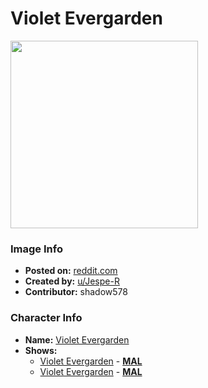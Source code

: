 # Violet Evergarden

<img src="https://raw.githubusercontent.com/shadow578/Project-Padoru/master/Padoru/U_Jespe-R/violet-evergarden-violet-evergarden.png" height="300">

### Image Info
* **Posted on:**     [reddit.com](https://www.reddit.com/r/Padoru/comments/fq4pll/daily_padoru_87_violet_evergarden_violet/)
* **Created by:**    [u/Jespe-R](https://github.com/shadow578/Project-Padoru/blob/master/table-of-contents/creators/uJespeR.md)
* **Contributor:**   shadow578

### Character Info
* **Name:**   [Violet Evergarden](https://myanimelist.net/character/141354)
* **Shows:**
  * [Violet Evergarden](https://github.com/shadow578/Project-Padoru/blob/master/table-of-contents/shows/VioletEvergarden.md) - [__MAL__](https://myanimelist.net/anime/33352/Violet_Evergarden)
  * [Violet Evergarden](https://github.com/shadow578/Project-Padoru/blob/master/table-of-contents/shows/VioletEvergarden.md) - [__MAL__](https://myanimelist.net/manga/98930/Violet_Evergarden)


